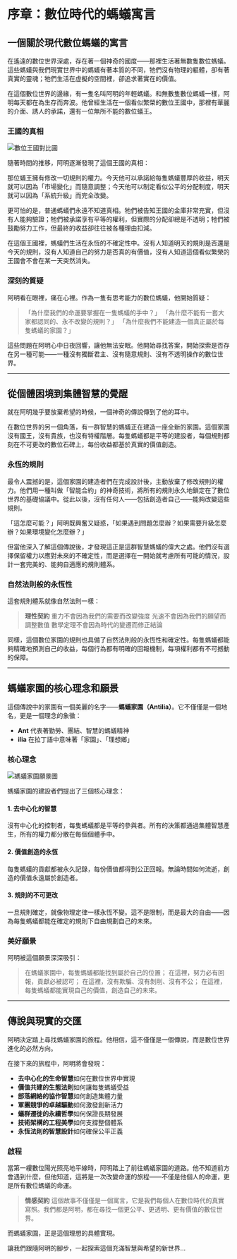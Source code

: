 # 序章：數位時代的螞蟻寓言

## 一個關於現代數位螞蟻的寓言

在遙遠的數位世界深處，存在著一個神奇的國度——那裡生活著無數隻數位螞蟻。這些螞蟻與我們現實世界中的螞蟻有著本質的不同，牠們沒有物理的軀體，卻有著真實的靈魂；牠們生活在虛擬的空間裡，卻追求著實在的價值。

在這個數位世界的邊緣，有一隻名叫阿明的年輕螞蟻。和無數隻數位螞蟻一樣，阿明每天都在為生存而奔波。他曾經生活在一個看似繁榮的數位王國中，那裡有華麗的介面、誘人的承諾，還有一位無所不能的數位蟻王。

### 王國的真相

![數位王國對比圖](/images/preface/preface-kingdom-comparison.png)

隨著時間的推移，阿明逐漸發現了這個王國的真相：

那位蟻王擁有修改一切規則的權力。今天他可以承諾給每隻螞蟻豐厚的收益，明天就可以因為「市場變化」而隨意調整；今天他可以制定看似公平的分配制度，明天就可以因為「系統升級」而完全改變。

更可怕的是，普通螞蟻們永遠不知道真相。牠們被告知王國的金庫非常充實，但沒有人能夠驗證；牠們被承諾享有平等的權利，但實際的分配卻總是不透明；牠們被鼓勵努力工作，但最終的收益卻往往被各種理由扣減。

在這個王國裡，螞蟻們生活在永恆的不確定性中。沒有人知道明天的規則是否還是今天的規則，沒有人知道自己的努力是否真的有價值，沒有人知道這個看似繁榮的王國會不會在某一天突然消失。

### 深刻的質疑

阿明看在眼裡，痛在心裡。作為一隻有思考能力的數位螞蟻，他開始質疑：

> 「為什麼我們的命運要掌握在一隻螞蟻的手中？」 
> 「為什麼不能有一套大家都認同的、永不改變的規則？」 
> 「為什麼我們不能建造一個真正屬於每隻螞蟻的家園？」

這些問題在阿明心中日夜回響，讓他無法安眠。他開始尋找答案，開始探索是否存在另一種可能——一種沒有獨斷君主、沒有隨意規則、沒有不透明操作的數位世界。

---

## 從個體困境到集體智慧的覺醒

就在阿明幾乎要放棄希望的時候，一個神奇的傳說傳到了他的耳中。

在數位世界的另一個角落，有一群智慧的螞蟻正在建造一座全新的家園。這個家園沒有國王，沒有貴族，也沒有特權階層。每隻螞蟻都是平等的建設者，每個規則都刻在不可更改的數位石碑上，每份收益都基於真實的價值創造。

### 永恆的規則

最令人震撼的是，這個家園的建造者們在完成設計後，主動放棄了修改規則的權力。他們用一種叫做「智能合約」的神奇技術，將所有的規則永久地鎖定在了數位世界的基礎協議中。從此以後，沒有任何人——包括創造者自己——能夠改變這些規則。

「這怎麼可能？」阿明既興奮又疑惑，「如果遇到問題怎麼辦？如果需要升級怎麼辦？如果環境變化怎麼辦？」

但當他深入了解這個傳說後，才發現這正是這群智慧螞蟻的偉大之處。他們沒有選擇保留權力以應對未來的不確定性，而是選擇在一開始就考慮所有可能的情況，設計一套完美的、能夠自適應的規則體系。

### 自然法則般的永恆性

這套規則體系就像自然法則一樣：

> **理性契約** 
> 重力不會因為我們的需要而改變強度 
> 光速不會因為我們的願望而調整數值 
> 數學定理不會因為時代的變遷而修正結論

同樣，這個數位家園的規則也具備了自然法則般的永恆性和確定性。每隻螞蟻都能夠精確地預測自己的收益，每個行為都有明確的回報機制，每項權利都有不可撼動的保障。

---

## 螞蟻家園的核心理念和願景

這個傳說中的家園有一個美麗的名字——**螞蟻家園（Antilia）**。它不僅僅是一個地名，更是一個理念的象徵：

- **Ant** 代表著勤勞、團結、智慧的螞蟻精神 
- **ilia** 在拉丁語中意味著「家園」、「理想鄉」

### 核心理念

![螞蟻家園願景圖](/images/preface/preface-antilia-vision.png)

螞蟻家園的建設者們提出了三個核心理念：

#### 1. 去中心化的智慧

沒有中心化的控制者，每隻螞蟻都是平等的參與者。所有的決策都通過集體智慧產生，所有的權力都分散在每個個體手中。

#### 2. 價值創造的永恆

每隻螞蟻的貢獻都被永久記錄，每份價值都得到公正回報。無論時間如何流逝，創造的價值永遠屬於創造者。

#### 3. 規則的不可更改

一旦規則確定，就像物理定律一樣永恆不變。這不是限制，而是最大的自由——因為每隻螞蟻都能在確定的規則下自由規劃自己的未來。

### 美好願景

阿明被這個願景深深吸引：

> 在螞蟻家園中，每隻螞蟻都能找到屬於自己的位置； 
> 在這裡，努力必有回報，貢獻必被認可； 
> 在這裡，沒有欺騙、沒有剝削、沒有不公； 
> 在這裡，每隻螞蟻都能實現自己的價值，創造自己的未來。

---

## 傳說與現實的交匯

阿明決定踏上尋找螞蟻家園的旅程。他相信，這不僅僅是一個傳說，而是數位世界進化的必然方向。

在接下來的旅程中，阿明將會發現：

- **去中心化的生命智慧**如何在數位世界中實現
- **價值共建的生態法則**如何讓每隻螞蟻受益
- **部落網絡的協作智慧**如何創造集體力量
- **軍團競爭的卓越驅動**如何激發創新活力
- **蟻群遷徙的永續哲學**如何保證長期發展
- **技術架構的工程美學**如何支撐整個體系
- **永恆法則的智慧設計**如何確保公平正義

### 啟程

當第一縷數位陽光照亮地平線時，阿明踏上了前往螞蟻家園的道路。他不知道前方會遇到什麼，但他知道，這將是一次改變命運的旅程——不僅是他個人的命運，更是所有數位螞蟻的命運。

> **情感契約** 
> 這個故事不僅僅是一個寓言，它是我們每個人在數位時代的真實寫照。我們都是阿明，都在尋找一個更公平、更透明、更有價值的數位世界。

而螞蟻家園，正是這個理想的具體實現。

讓我們跟隨阿明的腳步，一起探索這個充滿智慧與希望的新世界...